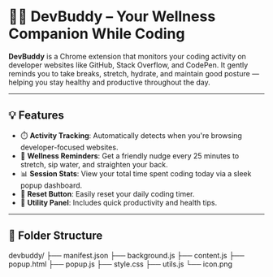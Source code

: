 # 👨‍💻 DevBuddy – Your Wellness Companion While Coding

**DevBuddy** is a Chrome extension that monitors your coding activity on developer websites like GitHub, Stack Overflow, and CodePen. It gently reminds you to take breaks, stretch, hydrate, and maintain good posture — helping you stay healthy and productive throughout the day.

---

## 💡 Features

- ⏱️ **Activity Tracking**: Automatically detects when you're browsing developer-focused websites.
- 🧘 **Wellness Reminders**: Get a friendly nudge every 25 minutes to stretch, sip water, and straighten your back.
- 📊 **Session Stats**: View your total time spent coding today via a sleek popup dashboard.
- 🔄 **Reset Button**: Easily reset your daily coding timer.
- 🔧 **Utility Panel**: Includes quick productivity and health tips.

---

## 📂 Folder Structure

devbuddy/
├── manifest.json
├── background.js
├── content.js
├── popup.html
├── popup.js
├── style.css
├── utils.js
└── icon.png

